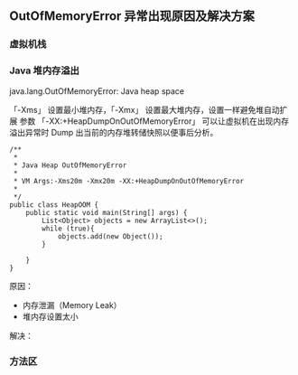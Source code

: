 ## OutOfMemoryError 异常出现原因及解决方案
### 虚拟机栈

### Java 堆内存溢出
java.lang.OutOfMemoryError: Java heap space

「-Xms」 设置最小堆内存，「-Xmx」 设置最大堆内存，设置一样避免堆自动扩展
参数 「-XX:+HeapDumpOnOutOfMemoryError」 可以让虚拟机在出现内存溢出异常时 Dump 出当前的内存堆转储快照以便事后分析。

```
/**
 *
 * Java Heap OutOfMemoryError
 *
 * VM Args:-Xms20m -Xmx20m -XX:+HeapDumpOnOutOfMemoryError
 *
 */
public class HeapOOM {
    public static void main(String[] args) {
        List<Object> objects = new ArrayList<>();
        while (true){
            objects.add(new Object());
        }

    }
}
```

原因：
- 内存泄漏（Memory Leak）
- 堆内存设置太小


解决：


### 方法区
